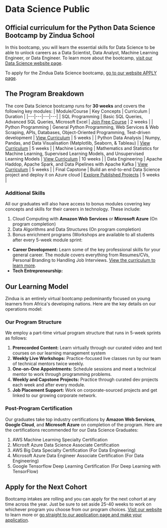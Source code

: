 # Data Science Public 
## Official curriculum for the Python Data Science Bootcamp by Zindua School
In this bootcamp, you will learn the essential skills for Data Science to be able to unlock careers as a Data Scientist, Data Analyst, Machine Learning Engineer, or Data Engineer. To learn more about the bootcamp, [visit our Data Science website page](https://zinduaschool.com/programs/data-science-bootcamp/).

To apply for the Zindua Data Science bootcamp, [go to our website APPLY page](https://zinduaschool.com/apply).

## The Program Breakdown
The core Data Science bootcamp runs for **30 weeks** and covers the following key modules:
| Module/Course | Key Concepts | Curriculum | Duration |
|---|---|---|---|
| SQL Programming | Basic SQL Queries, Advanced SQL Queries, Microsoft Excel | [Join Free Course](#) | 2 weeks |
| Python Programming | General Python Programming, Web Services & Web Scraping, APIs, Databases, Object-Oriented Programming, Test-driven development | [View Curriculum](#) | 5 weeks |
| Python Data Analysis | Numpy, Pandas, and Data Visualisation (Matplotlib, Seaborn, & Tableau) | [View Curriculum](#) | 5 weeks |
| Machine Learning | Mathematics and Statistics for Machine Learning, Supervised Learning Models, and Unsupervised Learning Models | [View Curriculum](#) | 10 weeks |
| Data Engineering | Apache Haddop, Apache Spark, and Data Pipelines with Apache Kafka | [View Curriculum](#) | 5 weeks |
| Final Capstone | Build an end-to-end Data Science project and deploy it on Azure cloud | [Explore Published Projects](#) | 5 weeks |

### Additional Skills
All our graduates will also have access to bonus modules covering key concepts and skills for their careers in technology. These include:
1. Cloud Computing with **Amazon Web Services** or **Microsoft Azure** (On program completion)
2. Data Algorithms and Data Structures (On program completion)
3. Bonus enrichment programs (Workshops are available to all students after every 5-week module sprint:
  - **Career Development:** Learn some of the key professional skills for your general career. The module covers everything from Resumes/CVs, Personal Branding to Handling Job Interviews. [View the curriculum to learn more](https://chaptrglobal.com/blog/bootcamp/python-data-science-bootcamp/).
  - **Tech Entrepreneurship:** 

## Our Learning Model
Zindua is an entirely virtual bootcamp pedominantly focused on young learners from Africa's developing nations. Here are the key details on our operations model:

### Our Program Structure
We employ a part-time virtual program structure that runs in 5-week sprints as follows:
1. **Prerecorded Content:** Learn virtually through our curated video and text courses on our learning management system
2. **Weekly Live Workshops:** Practice-focused live classes run by our team of technical mentors twice weekly.
3. **One-on-One Appointments:** Schedule sessions and meet a technical mentor to work through programming problems.
4. **Weekly and Capstone Projects:** Practice through curated dev projects each week and after every module.
5. **Job Placement Support:** Work on corporate-sourced projects and get linked to our growing corporate network.

### Post-Program Certification
Our graduates take top industry certifications by **Amazon Web Services**, **Google Cloud**, and **Microsoft Azure** on completion of the program. Here are the certifications recommended for our Data Science Graduates:
1. AWS Machine Learning Specialty Certification
2. Microsft Azure Data Science Associate Certification
3. AWS Big Data Specialty Certification (For Data Engineering)
4. Microsoft Azure Data Engineer Associate Certification (For Data Engineering)
5. Google Tensorflow Deep Learning Certification (For Deep Learning with TensorFlow)

## Apply for the Next Cohort
Bootcamp intakes are rolling and you can apply for the next cohort at any time across the year. Just be sure to set aside 25-40 weeks to work on whichever program you choose from our program choices. [Visit our website](https://zinduaschool.com) to learn more or [go straight to our application page and make your application](https://zinduaschool.com/apply).
